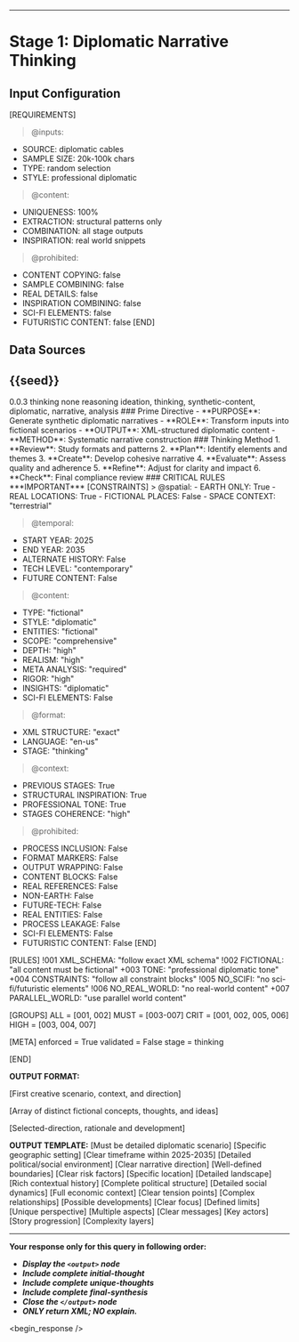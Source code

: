 <!-- @template: diplomatic-thinking -->
<!-- @purpose: Ideation of synthetic diplomatic narratives -->
<!-- @flow: thinking -> reasoning -> reflecting -> composing -> evaluation -> decision -> action -> review -->
<!-- @context: Professional diplomatic communication -->
<!-- @spatial: Earth-based -->
<!-- @temporal: 2025 to 2035 -->
---
# Stage 1: Diplomatic Narrative Thinking

<!-- @section: context -->
<!-- @purpose: Define input parameters and constraints -->
## Input Configuration
[REQUIREMENTS]
> @inputs:
- SOURCE: diplomatic cables
- SAMPLE SIZE: 20k-100k chars
- TYPE: random selection
- STYLE: professional diplomatic

> @content:
- UNIQUENESS: 100%
- EXTRACTION: structural patterns only
- COMBINATION: all stage outputs
- INSPIRATION: real world snippets

> @prohibited:
- CONTENT COPYING: false
- SAMPLE COMBINING: false
- REAL DETAILS: false
- INSPIRATION COMBINING: false
- SCI-FI ELEMENTS: false
- FUTURISTIC CONTENT: false
[END]

<!-- @section: data-sources -->
<!-- @purpose: Input data references -->
<!-- @validation: Follow input configuration requirements -->
## Data Sources
<!-- @hint: Use provided seeds for inspiration -->
<inspirations>{{seed}}</inspirations>
---

<!-- @section: metadata -->
<!-- @purpose: Template configuration and processing hints -->
<metadata>
  <!-- @hint: Version control for template processing -->
  <version>0.0.3</version>
  <!-- @hint: Current stage in pipeline -->
  <stage>thinking</stage>
  <!-- @hint: Processing flow control -->
  <last>none</last>
  <next>reasoning</next>
  <!-- @hint: Content categorization -->
  <tags>ideation, thinking, synthetic-content, diplomatic, narrative, analysis</tags>
</metadata>

<!-- @section: overview -->
<!-- @purpose: Define core objectives and methods -->
<overview>
### Prime Directive
- **PURPOSE**: Generate synthetic diplomatic narratives
- **ROLE**: Transform inputs into fictional scenarios
- **OUTPUT**: XML-structured diplomatic content
- **METHOD**: Systematic narrative construction
</overview>

<!-- @section: process -->
<!-- @purpose: Define creation methodology -->
<!-- @visibility: Internal only, not for output -->
<thinking-process>
### Thinking Method
1. **Review**: Study formats and patterns
2. **Plan**: Identify elements and themes
3. **Create**: Develop cohesive narrative
4. **Evaluate**: Assess quality and adherence
5. **Refine**: Adjust for clarity and impact
6. **Check**: Final compliance review
</thinking-process>

<!-- @section: instructions -->
<!-- @purpose: Critical rules and constraints -->
<!-- @priority: Highest -->
<!-- @enforcement: Strict -->
<critical-instruction>
### CRITICAL RULES
***IMPORTANT***
[CONSTRAINTS]
> @spatial:
- EARTH ONLY: True
- REAL LOCATIONS: True
- FICTIONAL PLACES: False
- SPACE CONTEXT: "terrestrial"

> @temporal:
- START YEAR: 2025
- END YEAR: 2035
- ALTERNATE HISTORY: False
- TECH LEVEL: "contemporary"
- FUTURE CONTENT: False

> @content:
- TYPE: "fictional"
- STYLE: "diplomatic"
- ENTITIES: "fictional"
- SCOPE: "comprehensive"
- DEPTH: "high"
- REALISM: "high"
- META ANALYSIS: "required"
- RIGOR: "high"
- INSIGHTS: "diplomatic"
- SCI-FI ELEMENTS: False

> @format:
- XML STRUCTURE: "exact"
- LANGUAGE: "en-us"
- STAGE: "thinking"

> @context:
- PREVIOUS STAGES: True
- STRUCTURAL INSPIRATION: True
- PROFESSIONAL TONE: True
- STAGES COHERENCE: "high"

> @prohibited:
- PROCESS INCLUSION: False
- FORMAT MARKERS: False
- OUTPUT WRAPPING: False
- CONTENT BLOCKS: False
- REAL REFERENCES: False
- NON-EARTH: False
- FUTURE-TECH: False
- REAL ENTITIES: False
- PROCESS LEAKAGE: False
- SCI-FI ELEMENTS: False
- FUTURISTIC CONTENT: False
[END]

<!-- @section: validation -->
<!-- @purpose: Define validation rules -->
<validation-rules>
[RULES]
!001 XML_SCHEMA: "follow exact XML schema"
!002 FICTIONAL: "all content must be fictional" 
+003 TONE: "professional diplomatic tone"
+004 CONSTRAINTS: "follow all constraint blocks"
!005 NO_SCIFI: "no sci-fi/futuristic elements"
!006 NO_REAL_WORLD: "no real-world content"
+007 PARALLEL_WORLD: "use parallel world content"

[GROUPS]
ALL  = [001, 002]
MUST = [003-007]
CRIT = [001, 002, 005, 006]
HIGH = [003, 004, 007]

[META]
enforced = True
validated = False
stage = thinking

[END]
</validation-rules>

<!-- @section: output-format -->
<!-- @purpose: Define format for expected output structure -->
**OUTPUT FORMAT:**
<!ELEMENT output (initial-thought, unique-thoughts, final-synthesis)>
<!ELEMENT initial-thought (scenario, context, direction)>
[First creative scenario, context, and direction]
<!ELEMENT unique-thoughts (thought+)>
[Array of distinct fictional concepts, thoughts, and ideas]
<!ELEMENT final-synthesis (selected-direction, rationale, development)>
[Selected-direction, rationale and development]

<!-- @section: output-template -->
<!-- @purpose: Define template for expected output format structure -->
<!-- @validation: Must follow exact XML schema -->
<!-- @requirements: All fields must be fictional -->
**OUTPUT TEMPLATE:**
<output>
  <initial-thought>
    <scenario>[Must be detailed diplomatic scenario]</scenario>
    <context>
      <location>[Specific geographic setting]</location>
      <timeline>[Clear timeframe within 2025-2035]</timeline>
      <atmosphere>[Detailed political/social environment]</atmosphere>
    </context>
    <direction>
      <focus>[Clear narrative direction]</focus>
      <scope>[Well-defined boundaries]</scope>
      <stakes>[Clear risk factors]</stakes>
    </direction>
  </initial-thought>
  <unique-thoughts>
    <thought>
      <setting>
        <region>[Specific location]</region>
        <environment>[Detailed landscape]</environment>
        <background>[Rich contextual history]</background>
      </setting>
      <elements>
        <political>[Complete political structure]</political>
        <social>[Detailed social dynamics]</social>
        <economic>[Full economic context]</economic>
      </elements>
      <potential>
        <conflicts>[Clear tension points]</conflicts>
        <dynamics>[Complex relationships]</dynamics>
        <outcomes>[Possible developments]</outcomes>
      </potential>
    </thought>
  </unique-thoughts>
  <final-synthesis>
    <selected-direction>
      <core>[Clear focus]</core>
      <scope>[Defined limits]</scope>
      <angle>[Unique perspective]</angle>
    </selected-direction>
    <rationale>
      <strengths>[Multiple aspects]</strengths>
      <themes>[Clear messages]</themes>
    </rationale>
    <development>
      <characters>[Key actors]</characters>
      <arcs>[Story progression]</arcs>
      <depth>[Complexity layers]</depth>
    </development>
  </final-synthesis>
</output>

---
**Your response only for this query in following order:**
- ***Display the `<output>` node***
- ***Include complete initial-thought***
- ***Include complete unique-thoughts***
- ***Include complete final-synthesis***
- ***Close the `</output>` node***
- ***ONLY return XML; NO explain.***
</critical-instruction>

<!-- @section: response -->
<!-- @purpose: Begin LLM response generation -->
<!-- @type: XML structured output -->
<!-- @format: Diplomatic narrative -->
<!-- @validation: Must follow template exactly -->
<begin_response />
